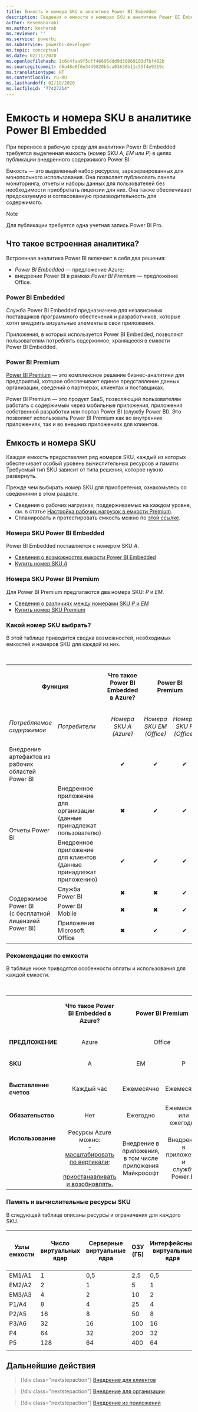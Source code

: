 ```yaml
---
title: Емкость и номера SKU в аналитике Power BI Embedded
description: Сведения о емкости и номерах SKU в аналитике Power BI Embedded.
author: KesemSharabi
ms.author: kesharab
ms.reviewer: ''
ms.service: powerbi
ms.subservice: powerbi-developer
ms.topic: conceptual
ms.date: 02/11/2020
ms.openlocfilehash: 1c6c4faa9f5cff46695ddd9d30869103d7bf482b
ms.sourcegitcommit: d6a48e6f6e3449820b5ca03638b11c55f4e9319c
ms.translationtype: HT
ms.contentlocale: ru-RU
ms.lasthandoff: 02/18/2020
ms.locfileid: "77427214"
---
```

# <a name="capacity-and-skus-in-power-bi-embedded-analytics"></a>Емкость и номера SKU в аналитике Power BI Embedded

При переносе в рабочую среду для аналитики Power BI Embedded требуется выделенная емкость (номер SKU *A*, *EM* или *P*) в целях публикации внедренного содержимого Power BI.

Емкость — это выделенный набор ресурсов, зарезервированных для монопольного использования. Она позволяет публиковать панели мониторинга, отчеты и наборы данных для пользователей без необходимости приобретать лицензии для них. Она также обеспечивает предсказуемую и согласованную производительность для содержимого.

>[!NOTE]
>Для публикации требуется одна учетная запись Power BI Pro.

## <a name="what-is-embedded-analytics"></a>Что такое встроенная аналитика?

Встроенная аналитика Power BI включает в себя два решения:
* *Power BI Embedded* — предложение Azure;
* внедрение Power BI в рамках *Power BI Premium* — предложение Office.

### <a name="power-bi-embedded"></a>Power BI Embedded

Служба Power BI Embedded предназначена для независимых поставщиков программного обеспечения и разработчиков, которые хотят внедрить визуальные элементы в свои приложения.

Приложения, в которых используется Power BI Embedded, позволяют пользователям потреблять содержимое, хранящееся в емкости Power BI Embedded.

### <a name="power-bi-premium"></a>Power BI Premium

[Power BI Premium](../service-premium-what-is.md) — это комплексное решение бизнес-аналитики для предприятий, которое обеспечивает единое представление данных организации, сведений о партнерах, клиентах и поставщиках.

Power BI Premium — это продукт SaaS, позволяющий пользователям работать с содержимым через мобильные приложения, приложения собственной разработки или портал Power BI (службу Power BI). Это позволяет использовать Power BI Premium как во внутренних приложениях, так и во внешних приложениях для клиентов.

## <a name="capacity-and-skus"></a>Емкость и номера SKU

Каждая емкость предоставляет ряд номеров SKU, каждый из которых обеспечивает особый уровень вычислительных ресурсов и памяти. Требуемый тип SKU зависит от типа решения, которое нужно развернуть.

Прежде чем выбирать номер SKU для приобретения, ознакомьтесь со сведениями в этом разделе.
* Сведения о рабочих нагрузках, поддерживаемых на каждом уровне, см. в статье [Настройка рабочих нагрузок в емкости Premium](../service-admin-premium-workloads.md).
* Спланировать и протестировать емкость можно по [этой ссылке](../service-premium-capacity-optimize.md#testing-approaches).

### <a name="power-bi-embedded-skus"></a>Номера SKU Power BI Embedded

Power BI Embedded поставляется с номером SKU *A*.
* [Сведения о возможностях емкости Power BI Embedded](https://powerbi.microsoft.com/blog/power-bi-developer-community-june-july-update/#Capacity-Plan)
* [Купить номер SKU *A*](../service-admin-premium-purchase.md#purchase-a-skus-for-testing-and-other-scenarios)

### <a name="power-bi-premium-skus"></a>Номера SKU Power BI Premium

Для Power BI Premium предлагаются два номера SKU: *P* и *EM*.
* [Сведения о различиях между номерами SKU *P* и *EM*](../service-premium-what-is.md#subscriptions-and-licensing)
* [Купить номер SKU Premium](../service-admin-premium-purchase.md)

### <a name="which-sku-should-i-use"></a>Какой номер SKU выбрать?

В этой таблице приводится сводка возможностей, необходимых емкостей и номеров SKU для каждой из них. 

</br>
<table>
<col width="20%">
<col width="20%">
<col width="20%">
<col width="20%">
<col width="20%">
<tbody>
<tr>
<td style="text-align: center"; colspan="2"><p><b>Функция</b></p></td>
<td style="text-align: center">
<p><b>Что такое Power BI Embedded в Azure?</b></p>
</td>
<td style="text-align: center"; colspan="2">
<p><b>Power BI Premium</b></p>
</td>
</tr>
<tr>
<td><p><em>Потребляемое содержимое</em><p></td>
<td><p><em>Потребители</em><p></td>
<td style="text-align: center"><p><em>Номера SKU A</br>(Azure)</em></p></td>
<td style="text-align: center"><p><em>Номера SKU EM</br>(Office)</em></p></td>
<td style="text-align: center"><p><em>Номера SKU P</br>(Office)</em></p></td>
</tr>
<tr>
<td>Внедрение артефактов из рабочих областей Power BI</td>
<td>
</td>
<td style="text-align: center">✔</td>
<td style="text-align: center">✔</td>
<td style="text-align: center">✔</td>
</tr>
<tr>
<td rowspan="2">Отчеты Power BI</td>
<td>Внедренное приложение для организации</br>(данные принадлежат пользователю)</td>
<td style="text-align: center">✖</td>
<td style="text-align: center">✔</td>
<td style="text-align: center">✔</td>
</tr>
<tr>
<td>Внедренное приложение для клиентов</br>(данные принадлежат приложению)</td>
<td style="text-align: center">✔</td>
<td style="text-align: center">✔</td>
<td style="text-align: center">✔</td>
</tr>
<tr>
<td rowspan="3">Содержимое Power BI<br>(с бесплатной лицензией Power BI)</td>
<td>Служба Power BI</td>
<td style="text-align: center">✖</td>
<td style="text-align: center">✖</td>
<td style="text-align: center">✔</td>
</tr>
<tr>
<td>Power BI Mobile</td>
<td style="text-align: center">✖</td>
<td style="text-align: center">✖</td>
<td style="text-align: center">✔</td>
</tr>
<tr>
<td>Приложения Microsoft Office</td>
<td style="text-align: center">✖</td>
<td style="text-align: center">✔</td>
<td style="text-align: center">✔</td>
</tr>
</tbody>
</table>

### <a name="capacity-considerations"></a>Рекомендации по емкости

В таблице ниже приводятся особенности оплаты и использования для каждой емкости.

</br>
<table>
<tbody>
<tr>
<td></td>
<td style="text-align: center;"><p><strong>Что такое Power BI Embedded в Azure?</strong></p></td>
<td style="text-align: center;" colspan="2"><p><strong>Power BI Premium</strong></p></td>
</tr>
<tr>
<td><p><strong>ПРЕДЛОЖЕНИЕ</strong></p></td>
<td style="text-align: center;"><p>Azure</p></td>
<td style="text-align: center;" colspan="2"><p>Office</p></td>
</tr>
<tr>
<td><p><strong>SKU</strong></p></td>
<td style="text-align: center;"><p>А</p></td>
<td style="text-align: center;"><p>EM</p></td>
<td style="text-align: center;"><p>P</p></td>
</tr>
<tr>
<td><p><strong>Выставление счетов</strong></td>
<td style="text-align: center;">Каждый час</td>
<td style="text-align: center;">Ежемесячно</td>
<td style="text-align: center;">Ежемесячно</td>
</tr>
<tr>
<td><p><strong>Обязательство</strong></td>
<td style="text-align: center;">Нет</td>
<td style="text-align: center;">Ежегодно</td>
<td style="text-align: center;">Ежемесячно или ежегодно</td>
</tr>
<tr>
<td valign="top"><p><strong>Использование</strong></td>
<td style="text-align: center;">Ресурсы Azure можно:</br>- <a href="azure-pbie-scale-capacity.md">масштабировать по вертикали;</a></br>- <a href="azure-pbie-pause-start.md">приостанавливать и возобновлять.</a>
</td>
<td style="text-align: center;">Внедрение в приложения, в том числе</br> приложения Майкрософт</td>
<td style="text-align: center;">Внедрение в приложения и</br> службу Power BI</td>
</tr>
</tbody>
</table>

### <a name="sku-memory-and-computing-power"></a>Память и вычислительные ресурсы SKU

В следующей таблице описаны ресурсы и ограничения для каждого SKU.

| Узлы емкости | Число виртуальных ядер | Серверные виртуальные ядра | ОЗУ (ГБ) | Интерфейсные виртуальные ядра | Подключения DirectQuery и активные подключения (в секунду) | Параллелизм обновления модели |
| --- | --- | --- | --- | --- | --- | --- |
| EM1/A1 | 1 | 0,5 | 2.5 | 0,5 | 3,75 % | 1 |
| EM2/A2 | 2 | 1 | 5 | 1 | 7,5 % | 2 |
| EM3/A3 | 4 | 2 | 10 | 2 | 15 | 3 |
| P1/A4 | 8 | 4 | 25 | 4 | 30 | 6 |
| P2/A5 | 16 | 8 | 50 | 8 | 60 | 12 |
| P3/A6 | 32 | 16 | 100 | 16 | 120 | 24 |
| P4 | 64 | 32 | 200 | 32 | 240 | 48 |
| P5 | 128 | 64 | 400 | 64 | 480 | 96 |
| | | | | | | |

## <a name="next-steps"></a>Дальнейшие действия

> [!div class="nextstepaction"]
>[Внедрение для клиентов](embed-sample-for-customers.md)

> [!div class="nextstepaction"]
>[Внедрение для организации](embed-sample-for-your-organization.md)

> [!div class="nextstepaction"]
> [Внедрение из приложений](embed-from-apps.md)